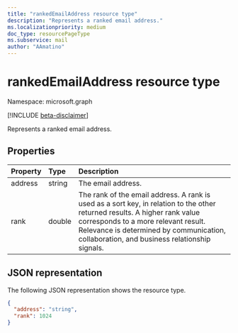 ```yaml
---
title: "rankedEmailAddress resource type"
description: "Represents a ranked email address."
ms.localizationpriority: medium
doc_type: resourcePageType
ms.subservice: mail
author: "AAmatino"
---
```


# rankedEmailAddress resource type

Namespace: microsoft.graph

[!INCLUDE [beta-disclaimer](../../includes/beta-disclaimer.md)]

Represents a ranked email address.


## Properties
| Property	   | Type	|Description|
|:---------------|:--------|:----------|
|address|string|The email address.|
|rank|double|The rank of the email address. A rank is used as a sort key, in relation to the other returned results. A higher rank value corresponds to a more relevant result. Relevance is determined by communication, collaboration, and business relationship signals.|

## JSON representation

The following JSON representation shows the resource type.

<!-- {
  "blockType": "resource",
  "optionalProperties": [

  ],
  "@odata.type": "microsoft.graph.rankedEmailAddress"
}-->

```json
{
  "address": "string",
  "rank": 1024
}
```

<!-- uuid: 8fcb5dbc-d5aa-4681-8e31-b001d5168d79
2015-10-25 14:57:30 UTC -->
<!--
{
  "type": "#page.annotation",
  "description": "rankedEmailAddress resource",
  "keywords": "",
  "section": "documentation",
  "tocPath": "",
  "suppressions": []
}
-->


